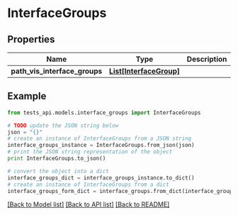 # InterfaceGroups


## Properties
Name | Type | Description | Notes
------------ | ------------- | ------------- | -------------
**path_vis_interface_groups** | [**List[InterfaceGroup]**](InterfaceGroup.md) |  | [optional] 

## Example

```python
from tests_api.models.interface_groups import InterfaceGroups

# TODO update the JSON string below
json = "{}"
# create an instance of InterfaceGroups from a JSON string
interface_groups_instance = InterfaceGroups.from_json(json)
# print the JSON string representation of the object
print InterfaceGroups.to_json()

# convert the object into a dict
interface_groups_dict = interface_groups_instance.to_dict()
# create an instance of InterfaceGroups from a dict
interface_groups_form_dict = interface_groups.from_dict(interface_groups_dict)
```
[[Back to Model list]](../README.md#documentation-for-models) [[Back to API list]](../README.md#documentation-for-api-endpoints) [[Back to README]](../README.md)


